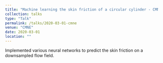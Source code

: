 ```yaml
---
title: "Machine learning the skin friction of a circular cylinder - CMNE"
collection: talks
type: "Talk"
permalink: /talks/2020-03-01-cmne
venue: "CMNE"
date: 2020-03-01
location: ""
---
```


Implemented various neural networks to predict the skin friction on a downsampled flow field.
